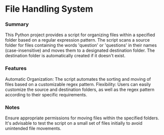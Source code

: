 # File Handling System
### Summary
This Python project provides a script for organizing files within a specified folder based on a regular expression pattern. The script scans a source folder for files containing the words 'question' or 'questions' in their names (case-insensitive) and moves them to a designated destination folder. The destination folder is automatically created if it doesn't exist.

### Features
Automatic Organization: The script automates the sorting and moving of files based on a customizable regex pattern.
Flexibility: Users can easily customize the source and destination folders, as well as the regex pattern according to their specific requirements.

### Notes
Ensure appropriate permissions for moving files within the specified folders.
It's advisable to test the script on a small set of files initially to avoid unintended file movements.

